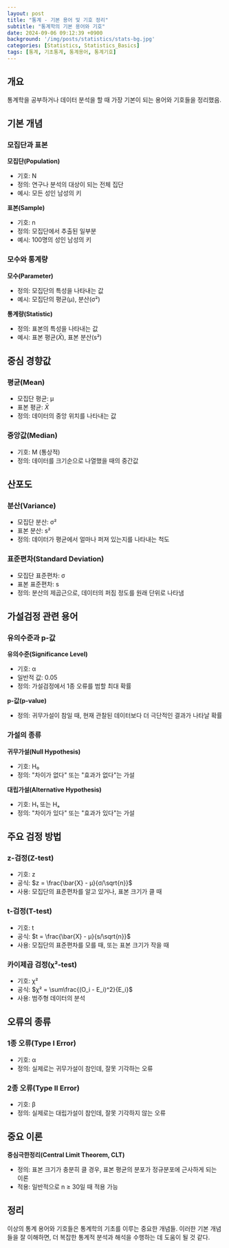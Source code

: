 ```yaml
---
layout: post
title: "통계 - 기본 용어 및 기호 정리"
subtitle: "통계학의 기본 용어와 기호"
date: 2024-09-06 09:12:39 +0900
background: '/img/posts/statistics/stats-bg.jpg'
categories: [Statistics, Statistics_Basics]
tags: [통계, 기초통계, 통계용어, 통계기호]
---
```


## 개요
통계학을 공부하거나 데이터 분석을 할 때 가장 기본이 되는 용어와 기호들을 정리했음.

## 기본 개념

### 모집단과 표본
**모집단(Population)**
- 기호: N
- 정의: 연구나 분석의 대상이 되는 전체 집단
- 예시: 모든 성인 남성의 키

**표본(Sample)**
- 기호: n
- 정의: 모집단에서 추출된 일부분
- 예시: 100명의 성인 남성의 키

### 모수와 통계량
**모수(Parameter)**
- 정의: 모집단의 특성을 나타내는 값
- 예시: 모집단의 평균(μ), 분산(σ²)

**통계량(Statistic)**
- 정의: 표본의 특성을 나타내는 값
- 예시: 표본 평균($\bar{X}$), 표본 분산(s²)

## 중심 경향값

### 평균(Mean)
- 모집단 평균: μ
- 표본 평균: $\bar{X}$
- 정의: 데이터의 중앙 위치를 나타내는 값

### 중앙값(Median)
- 기호: M (통상적)
- 정의: 데이터를 크기순으로 나열했을 때의 중간값

## 산포도

### 분산(Variance)
- 모집단 분산: σ²
- 표본 분산: s²
- 정의: 데이터가 평균에서 얼마나 퍼져 있는지를 나타내는 척도

### 표준편차(Standard Deviation)
- 모집단 표준편차: σ
- 표본 표준편차: s
- 정의: 분산의 제곱근으로, 데이터의 퍼짐 정도를 원래 단위로 나타냄

## 가설검정 관련 용어

### 유의수준과 p-값
**유의수준(Significance Level)**
- 기호: α
- 일반적 값: 0.05
- 정의: 가설검정에서 1종 오류를 범할 최대 확률

**p-값(p-value)**
- 정의: 귀무가설이 참일 때, 현재 관찰된 데이터보다 더 극단적인 결과가 나타날 확률

### 가설의 종류
**귀무가설(Null Hypothesis)**
- 기호: H₀
- 정의: "차이가 없다" 또는 "효과가 없다"는 가설

**대립가설(Alternative Hypothesis)**
- 기호: H₁ 또는 Hₐ
- 정의: "차이가 있다" 또는 "효과가 있다"는 가설

## 주요 검정 방법

### z-검정(Z-test)
- 기호: z
- 공식: $z = \frac{\bar{X} - μ}{σ/\sqrt{n}}$
- 사용: 모집단의 표준편차를 알고 있거나, 표본 크기가 클 때

### t-검정(T-test)
- 기호: t
- 공식: $t = \frac{\bar{X} - μ}{s/\sqrt{n}}$
- 사용: 모집단의 표준편차를 모를 때, 또는 표본 크기가 작을 때

### 카이제곱 검정(χ²-test)
- 기호: χ²
- 공식: $χ² = \sum\frac{(O_i - E_i)^2}{E_i}$
- 사용: 범주형 데이터의 분석

## 오류의 종류

### 1종 오류(Type I Error)
- 기호: α
- 정의: 실제로는 귀무가설이 참인데, 잘못 기각하는 오류

### 2종 오류(Type II Error)
- 기호: β
- 정의: 실제로는 대립가설이 참인데, 잘못 기각하지 않는 오류

## 중요 이론
**중심극한정리(Central Limit Theorem, CLT)**
- 정의: 표본 크기가 충분히 클 경우, 표본 평균의 분포가 정규분포에 근사하게 되는 이론
- 적용: 일반적으로 n ≥ 30일 때 적용 가능

## 정리
이상의 통계 용어와 기호들은 통계학의 기초를 이루는 중요한 개념들. 이러한 기본 개념들을 잘 이해하면, 더 복잡한 통계적 분석과 해석을 수행하는 데 도움이 될 것 같다.